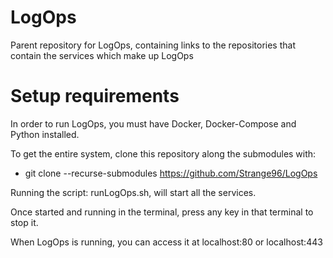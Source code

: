 # LogOps
Parent repository for LogOps, containing links to the repositories that contain the services which make up LogOps

# Setup requirements
In order to run LogOps, you must have Docker, Docker-Compose and Python installed.

To get the entire system, clone this repository along the submodules with:
* git clone --recurse-submodules https://github.com/Strange96/LogOps

Running the script: runLogOps.sh, will start all the services.

Once started and running in the terminal, press any key in that terminal to stop it.

When LogOps is running, you can access it at localhost:80 or localhost:443
